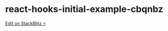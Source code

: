 # react-hooks-initial-example-cbqnbz

[Edit on StackBlitz ⚡️](https://stackblitz.com/edit/react-hooks-initial-example-cbqnbz)